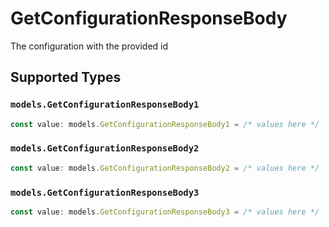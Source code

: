 # GetConfigurationResponseBody

The configuration with the provided id


## Supported Types

### `models.GetConfigurationResponseBody1`

```typescript
const value: models.GetConfigurationResponseBody1 = /* values here */
```

### `models.GetConfigurationResponseBody2`

```typescript
const value: models.GetConfigurationResponseBody2 = /* values here */
```

### `models.GetConfigurationResponseBody3`

```typescript
const value: models.GetConfigurationResponseBody3 = /* values here */
```

